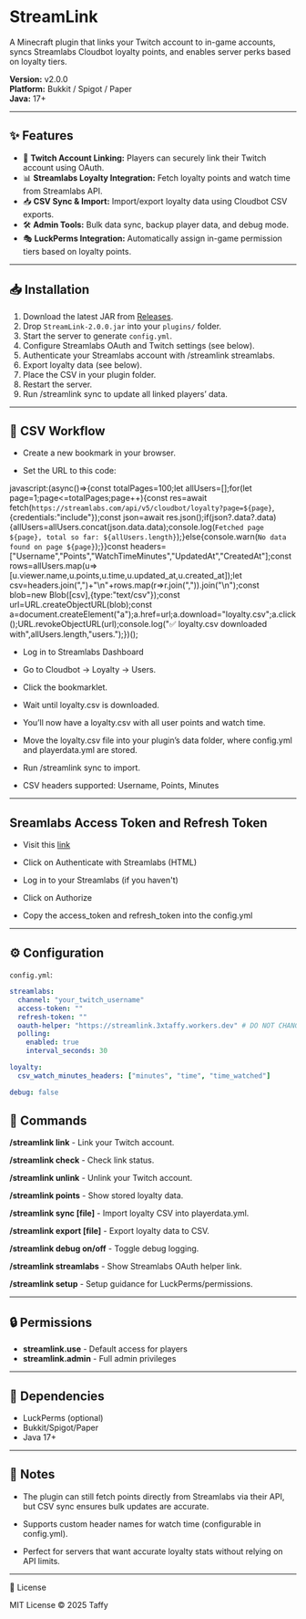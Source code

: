 # StreamLink
A Minecraft plugin that links your Twitch account to in-game accounts, syncs Streamlabs Cloudbot loyalty points, and enables server perks based on loyalty tiers.  

**Version:** v2.0.0  
**Platform:** Bukkit / Spigot / Paper  
**Java:** 17+  

---

## ✨ Features
- 🔗 **Twitch Account Linking:** Players can securely link their Twitch account using OAuth.  
- 📊 **Streamlabs Loyalty Integration:** Fetch loyalty points and watch time from Streamlabs API.  
- 📥 **CSV Sync & Import:** Import/export loyalty data using Cloudbot CSV exports.  
- 🛠️ **Admin Tools:** Bulk data sync, backup player data, and debug mode.  
- 🎭 **LuckPerms Integration:** Automatically assign in-game permission tiers based on loyalty points.  

---

## 📥 Installation
1. Download the latest JAR from [Releases](https://github.com/TheReal3xtinct/Streamlink/releases).
2. Drop `StreamLink-2.0.0.jar` into your `plugins/` folder.
3. Start the server to generate `config.yml`.
4. Configure Streamlabs OAuth and Twitch settings (see below).
5. Authenticate your Streamlabs account with /streamlink streamlabs.
6. Export loyalty data (see below).
7. Place the CSV in your plugin folder.
8. Restart the server.
9. Run /streamlink sync to update all linked players’ data.

---

## 📂 CSV Workflow

- Create a new bookmark in your browser.
  
- Set the URL to this code:

javascript:(async()=>{const totalPages=100;let allUsers=[];for(let page=1;page<=totalPages;page++){const res=await fetch(`https://streamlabs.com/api/v5/cloudbot/loyalty?page=${page}`,{credentials:"include"});const json=await res.json();if(json?.data?.data){allUsers=allUsers.concat(json.data.data);console.log(`Fetched page ${page}, total so far: ${allUsers.length}`);}else{console.warn(`No data found on page ${page}`);}}const headers=["Username","Points","WatchTimeMinutes","UpdatedAt","CreatedAt"];const rows=allUsers.map(u=>[u.viewer.name,u.points,u.time,u.updated_at,u.created_at]);let csv=headers.join(",")+"\n"+rows.map(r=>r.join(",")).join("\n");const blob=new Blob([csv],{type:"text/csv"});const url=URL.createObjectURL(blob);const a=document.createElement("a");a.href=url;a.download="loyalty.csv";a.click();URL.revokeObjectURL(url);console.log("✅ loyalty.csv downloaded with",allUsers.length,"users.");})();

- Log in to Streamlabs Dashboard
  
- Go to Cloudbot → Loyalty → Users.
  
- Click the bookmarklet.

- Wait until loyalty.csv is downloaded.

- You’ll now have a loyalty.csv with all user points and watch time.

- Move the loyalty.csv file into your plugin’s data folder, where config.yml and playerdata.yml are stored.

- Run /streamlink sync to import.

- CSV headers supported:
Username, Points, Minutes

---

## Sreamlabs Access Token and Refresh Token

- Visit this [link](https://streamlink.3xtaffy.workers.dev)

- Click on Authenticate with Streamlabs (HTML)
  
- Log in to your Streamlabs (if you haven't)
  
- Click on Authorize
  
- Copy the access_token and refresh_token into the config.yml

---

## ⚙️ Configuration
`config.yml`:

```yaml
streamlabs:
  channel: "your_twitch_username"
  access-token: ""
  refresh-token: ""
  oauth-helper: "https://streamlink.3xtaffy.workers.dev" # DO NOT CHANGE UNLESS YOU KNOW WHAT YOU ARE DOING
  polling:
    enabled: true
    interval_seconds: 30

loyalty:
  csv_watch_minutes_headers: ["minutes", "time", "time_watched"]

debug: false

```

## 🔑 Commands
**/streamlink link**	- Link your Twitch account.

**/streamlink check**	-	Check link status.

**/streamlink unlink**	-	Unlink your Twitch account.

**/streamlink points**	-	Show stored loyalty data.

**/streamlink sync [file]**	-	Import loyalty CSV into playerdata.yml.

**/streamlink export [file]**	-	Export loyalty data to CSV.

**/streamlink debug on/off**	-	Toggle debug logging.

**/streamlink streamlabs**	-	Show Streamlabs OAuth helper link.

**/streamlink setup**	-	Setup guidance for LuckPerms/permissions.

---

## 🔒 Permissions
- **streamlink.use** -	Default access for players
- **streamlink.admin** -	Full admin privileges

---

## 🧩 Dependencies
- LuckPerms (optional)
- Bukkit/Spigot/Paper
- Java 17+

---

## 🔑 Notes

- The plugin can still fetch points directly from Streamlabs via their API, but CSV sync ensures bulk updates are accurate.

- Supports custom header names for watch time (configurable in config.yml).

- Perfect for servers that want accurate loyalty stats without relying on API limits.

---

📝 License

MIT License © 2025 Taffy
